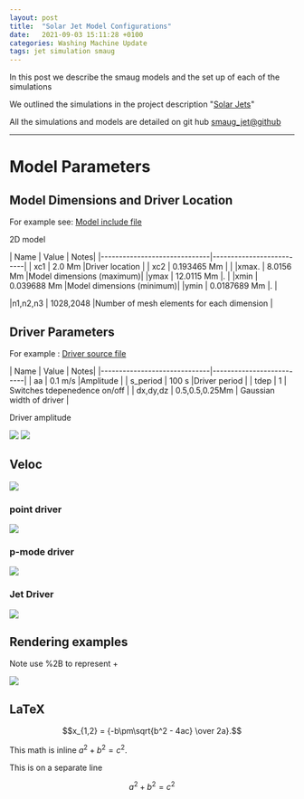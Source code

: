 ```yaml
---
layout: post
title:  "Solar Jet Model Configurations"
date:   2021-09-03 15:11:28 +0100
categories: Washing Machine Update
tags: jet simulation smaug
---
```

In this post we describe the smaug models and the set up of each of the simulations

We outlined the simulations in the project description "[Solar Jets](http://mikeg64.github.io/projects/2021-07-30-Solar-jet-bede.html)"

All the simulations and models are detailed on git hub
[smaug_jet@github](https://github.com/mikeg64/smaug_jet)

---
# Model Parameters 

## Model Dimensions and Driver Location

For example see: [Model include file](https://github.com/mikeg64/smaug_wash/blob/master/include/iosmaugparams.washing_mach_180_h12p5Mm_kg_uni1.h)

2D model
 
| Name          | Value |   Notes|
|------------------------------|--------------------------|
| xc1 | 2.0 Mm        |Driver location |
| xc2                | 0.193465 Mm           |     |
|xmax. | 8.0156 Mm  |Model dimensions  (maximum)|
|ymax  | 12.0115 Mm  |.  |
|xmin | 0.039688 Mm  |Model dimensions  (minimum)|
|ymin | 0.0187689 Mm  |.  |

|n1,n2,n3  | 1028,2048    |Number of mesh elements for each dimension |


## Driver Parameters

For example : [Driver source file](https://github.com/mikeg64/smaug_jet/blob/main/src/usersource_jet_hydro.cu)

| Name          | Value |   Notes|
|------------------------------|--------------------------|
| aa | 0.1 m/s        |Amplitude |
| s_period | 100 s       |Driver period |
| tdep | 1        | Switches tdepenedence on/off |
| dx,dy,dz | 0.5,0.5,0.25Mm       | Gaussian width of driver |


Driver amplitude

<img src="https://render.githubusercontent.com/render/math?math=amp=aa.\exp{(-\frac{x^2}{dx^2})}\times\exp{(-\frac{y^2}{dy^2})}">

<img src="https://render.githubusercontent.com/render/math?math=tdep=\sin{\frac{2\pi t}{T}}">



## Veloc

<img src="https://render.githubusercontent.com/render/math?math=v=amp \times tdep">




### point driver

<img src="https://render.githubusercontent.com/render/math?math=aa= amp\times tdep">


### p-mode driver

<img src="https://render.githubusercontent.com/render/math?math=aa= aa_{nm}\times tdep  \times \sin{\frac{(n %2B 1)\pi x}{L_{x}}}\times\exp{(-\frac{y^2}{dy^2})}">



### Jet Driver


<img src="https://render.githubusercontent.com/render/math?math=aa= -\frac{aa}{2}  \times (\tanh({\pi %2B \frac{\pi (t-T)}{T} ) %2B 1  )}\times\exp{(-\frac{y^2}{dy^2})}">



## Rendering examples

Note use %2B to represent +

<img src="https://render.githubusercontent.com/render/math?math=e^{i %2B\pi} =x%2B1">

## LaTeX
$$x_{1,2} = {-b\pm\sqrt{b^2 - 4ac} \over 2a}.$$


This math is inline $`a^2+b^2=c^2`$.

This is on a separate line

```math
a^2+b^2=c^2
```

[jekyll-docs]: https://jekyllrb.com/docs/home
[jekyll-gh]:   https://github.com/jekyll/jekyll
[jekyll-talk]: https://talk.jekyllrb.com/
